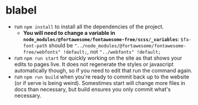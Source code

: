 # blabel

* run `npm install` to install all the dependencies of the project.
    * **You will need to change a variable in `node_modules/@fortawesome/fontawesome-free/scss/_variables`**: `$fa-font-path` should be `"../node_modules/@fortawesome/fontawesome-free/webfonts" !default;`, not `"../webfonts" !default;`
* run `npm run start` for quickly working on the site as that shows your edits to pages live. It does not regenerate the styles or javascript automatically though, so if you need to edit that run the command again. 
* run `npm run build` when you're ready to commit back up to the website (or if serve is being weird). Somestimes start will change more files in docs than necessary, but build ensures you only commit what's necessary.